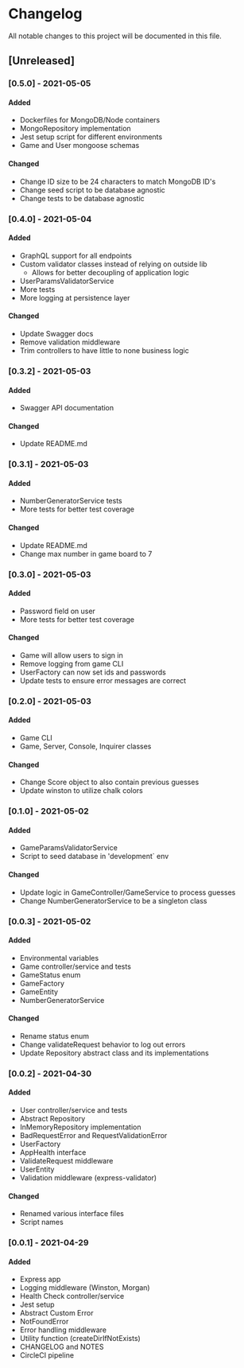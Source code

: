 # Changelog

All notable changes to this project will be documented in this file.

## [Unreleased]

### [0.5.0] - 2021-05-05

#### Added

- Dockerfiles for MongoDB/Node containers
- MongoRepository implementation
- Jest setup script for different environments
- Game and User mongoose schemas

#### Changed

- Change ID size to be 24 characters to match MongoDB ID's
- Change seed script to be database agnostic
- Change tests to be database agnostic

### [0.4.0] - 2021-05-04

#### Added

- GraphQL support for all endpoints
- Custom validator classes instead of relying on outside lib
  - Allows for better decoupling of application logic
- UserParamsValidatorService
- More tests
- More logging at persistence layer

#### Changed

- Update Swagger docs
- Remove validation middleware
- Trim controllers to have little to none business logic

### [0.3.2] - 2021-05-03

#### Added

- Swagger API documentation

#### Changed

- Update README.md

### [0.3.1] - 2021-05-03

#### Added

- NumberGeneratorService tests
- More tests for better test coverage

#### Changed

- Update README.md
- Change max number in game board to 7

### [0.3.0] - 2021-05-03

#### Added

- Password field on user
- More tests for better test coverage

#### Changed

- Game will allow users to sign in
- Remove logging from game CLI
- UserFactory can now set ids and passwords
- Update tests to ensure error messages are correct

### [0.2.0] - 2021-05-03

#### Added

- Game CLI
- Game, Server, Console, Inquirer classes

#### Changed

- Change Score object to also contain previous guesses
- Update winston to utilize chalk colors

### [0.1.0] - 2021-05-02

#### Added

- GameParamsValidatorService
- Script to seed database in 'development` env

#### Changed

- Update logic in GameController/GameService to process guesses
- Change NumberGeneratorService to be a singleton class

### [0.0.3] - 2021-05-02

#### Added

- Environmental variables
- Game controller/service and tests
- GameStatus enum
- GameFactory
- GameEntity
- NumberGeneratorService

#### Changed

- Rename status enum
- Change validateRequest behavior to log out errors
- Update Repository abstract class and its implementations

### [0.0.2] - 2021-04-30

#### Added

- User controller/service and tests
- Abstract Repository
- InMemoryRepository implementation
- BadRequestError and RequestValidationError
- UserFactory
- AppHealth interface
- ValidateRequest middleware
- UserEntity
- Validation middleware (express-validator)

#### Changed

- Renamed various interface files
- Script names

### [0.0.1] - 2021-04-29

#### Added

- Express app
- Logging middleware (Winston, Morgan)
- Health Check controller/service
- Jest setup
- Abstract Custom Error
- NotFoundError
- Error handling middleware
- Utility function (createDirIfNotExists)
- CHANGELOG and NOTES
- CircleCI pipeline
